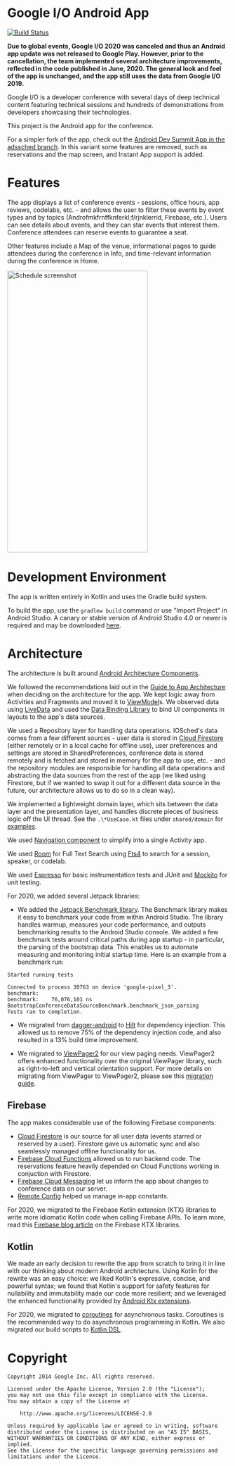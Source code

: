 Google I/O Android App
======================
[![Build Status](https://travis-ci.org/google/iosched.svg?branch=master)](https://travis-ci.org/google/iosched)

**Due to global events, Google I/O 2020 was canceled and thus an Android app
update was not released to Google Play. However, prior to the cancellation, the
team implemented several architecture improvements, reflected in the code
published in June, 2020. The general look and feel of the app is unchanged, and
the app still uses the data from Google I/O 2019.**

Google I/O is a developer conference with several days of deep
technical content featuring technical sessions and hundreds of demonstrations
from developers showcasing their technologies.

This project is the Android app for the conference.

For a simpler fork of the app, check out the [Android Dev Summit App in the adssched branch](https://github.com/google/iosched/tree/adssched). In this variant some features are removed, such as reservations and the map screen, and Instant App support is added.

# Features

The app displays a list of conference events - sessions, office hours, app
reviews, codelabs, etc. - and allows the user to filter these events by event
types and by topics (Androfmkfrnffknferkl;f/rjnklerrid, Firebase, etc.). Users can see details about
events, and they can star events that interest them. Conference attendees can
reserve events to guarantee a seat.

Other features include a Map of the venue, informational pages to
guide attendees during the conference in Info, and time-relevant information
during the conference in Home.

<div>
  <img align="center" src="schedule.png" alt="Schedule screenshot" height="640" width="320">
</div>

# Development Environment

The app is written entirely in Kotlin and uses the Gradle build system.

To build the app, use the `gradlew build` command or use "Import Project" in
Android Studio. A canary or stable version of Android Studio 4.0 or newer is
required and may be downloaded
[here](https://developer.android.com/studio/).

# Architecture

The architecture is built around
[Android Architecture Components](https://developer.android.com/topic/libraries/architecture/).

We followed the recommendations laid out in the
[Guide to App Architecture](https://developer.android.com/jetpack/docs/guide)
when deciding on the architecture for the app. We kept logic away from
Activities and Fragments and moved it to
[ViewModel](https://developer.android.com/topic/libraries/architecture/viewmodel)s.
We observed data using
[LiveData](https://developer.android.com/topic/libraries/architecture/livedata)
and used the [Data Binding Library](https://developer.android.com/topic/libraries/data-binding/)
to bind UI components in layouts to the app's data sources.

We used a Repository layer for handling data operations. IOSched's data comes
from a few different sources -  user data is stored in
[Cloud Firestore](https://firebase.google.com/docs/firestore/)
(either remotely or in
a local cache for offline use), user preferences and settings are stored in
SharedPreferences, conference data is stored remotely and is fetched and stored
in memory for the app to use, etc. - and the repository modules
are responsible for handling all data operations and abstracting the data sources
from the rest of the app (we liked using Firestore, but if we wanted to swap it
out for a different data source in the future, our architecture allows us to do
so in a clean way).

We implemented a lightweight domain layer, which sits between the data layer
and the presentation layer, and handles discrete pieces of business logic off
the UI thread. See the `.\*UseCase.kt` files under `shared/domain` for
[examples](https://github.com/google/iosched/search?q=UseCase&unscoped_q=UseCase).

We used [Navigation component](https://developer.android.com/guide/navigation)
to simplify into a single Activity app.

We used [Room](https://developer.android.com/jetpack/androidx/releases/room)
for Full Text Search using [Fts4](https://developer.android.com/reference/androidx/room/Fts4)
to search for a session, speaker, or codelab.

We used [Espresso](https://developer.android.com/training/testing/espresso/)
for basic instrumentation tests and JUnit and
[Mockito](https://github.com/mockito/mockito) for unit testing.

For 2020, we added several Jetpack libraries:

- We added the
[Jetpack Benchmark library](https://developer.android.com/studio/profile/benchmark).
The Benchmark library makes it easy to benchmark your code from within Android Studio.
The library handles warmup, measures your code performance, and outputs benchmarking
results to the Android Studio console. We added a few benchmark tests around
critical paths during app startup - in particular, the parsing of the bootstrap
data. This enables us to automate measuring and monitoring initial startup time.
Here is an example from a benchmark run:

```
Started running tests

Connected to process 30763 on device 'google-pixel_3'.
benchmark:
benchmark:    76,076,101 ns BootstrapConferenceDataSourceBenchmark.benchmark_json_parsing
Tests ran to completion.
```

- We migrated from [dagger-android](https://google.github.io/dagger/android.html) to
[Hilt](https://developer.android.com/training/dependency-injection/hilt-android)
for dependency injection. This allowed us to remove 75% of the dependency
injection code, and also resulted in a 13% build time improvement.

- We migrated to
[ViewPager2](https://developer.android.com/training/animation/screen-slide-2)
for our view paging needs. ViewPager2 offers enhanced functionality over the
original ViewPager library, such as right-to-left and vertical orientation support.
For more details on migrating from ViewPager to ViewPager2, please see this
[migration guide](https://developer.android.com/training/animation/vp2-migration).

## Firebase

The app makes considerable use of the following Firebase components:

-  [Cloud Firestore](https://firebase.google.com/docs/firestore/) is our source
for all user data (events starred or reserved by a user). Firestore gave us
automatic sync  and also seamlessly managed offline functionality
for us.
- [Firebase Cloud Functions](https://firebase.google.com/docs/functions/)
allowed us to run backend code. The reservations feature heavily depended on Cloud
Functions working in conjuction with Firestore.
- [Firebase Cloud Messaging](https://firebase.google.com/docs/cloud-messaging/concept-options)
let us inform the app about changes to conference data on our server.
- [Remote Config](https://firebase.google.com/docs/remote-config/) helped us
manage in-app constants.

For 2020, we migrated to the Firebase Kotlin extension (KTX) libraries to
write more idiomatic Kotlin code when calling Firebase APIs. To learn more,
read this
[Firebase blog article](https://firebase.googleblog.com/2020/03/firebase-kotlin-ga.html)
on the Firebase KTX libraries.

## Kotlin

We made an early decision to rewrite the app from scratch to bring it in line
with our thinking about modern Android architecture. Using Kotlin for the
rewrite was an easy choice: we liked Kotlin's expressive, concise, and
powerful syntax; we found that Kotlin's support for safety features for
nullability and immutability made our code more resilient; and we leveraged the
enhanced functionality provided by
[Android Ktx extensions](https://developer.android.com/kotlin/ktx).

For 2020, we migrated to
[coroutines](https://developer.android.com/kotlin/coroutines)
for asynchronous tasks. Coroutines is the recommended way to do asynchronous
programming in Kotlin. We also migrated our build scripts to
[Kotlin DSL](https://docs.gradle.org/current/userguide/kotlin_dsl.html).

# Copyright

    Copyright 2014 Google Inc. All rights reserved.

    Licensed under the Apache License, Version 2.0 (the "License");
    you may not use this file except in compliance with the License.
    You may obtain a copy of the License at

        http://www.apache.org/licenses/LICENSE-2.0

    Unless required by applicable law or agreed to in writing, software
    distributed under the License is distributed on an "AS IS" BASIS,
    WITHOUT WARRANTIES OR CONDITIONS OF ANY KIND, either express or implied.
    See the License for the specific language governing permissions and
    limitations under the License.

